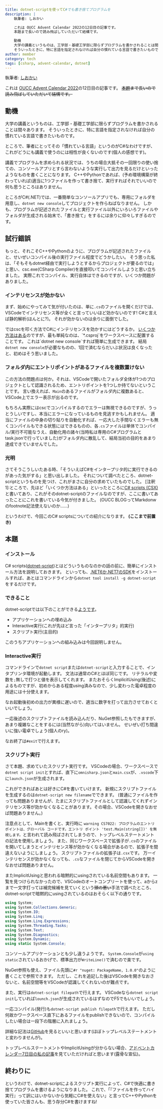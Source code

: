```yaml
---
title: dotnet-scriptを使ってC#でも書き捨てプログラムを
description: |
    執筆者: しおかい

    これは OUCC Advent Calendar 2022の12日目の記事です。
    本題まで長いので読み飛ばしていただいて結構です。

    動機
    大学の講義というものは、工学部・基礎工学部に限らずプログラムを書かされることは間々あります。
    そういったときに、特に言語を指定されなければ自分の慣れている言語で書きたいものです。
author: member
category: tech
tags: [csharp, advent-calendar, dotnet]
---
```


執筆者: [しおかい](https://twitter.com/Gs_itisitcat)

これは [OUCC Advent Calendar 2022](https://adventar.org/calendars/7859)の12日目の記事です。
~~[本題](#本題)まで長いので読み飛ばしていただいて結構です。~~

## 動機

大学の講義というものは、工学部・基礎工学部に限らずプログラムを書かされることは間々あります。
そういったときに、特に言語を指定されなければ自分の慣れている言語で書きたいものです。

ところで、筆者にとってその「慣れている言語」というのがC#なわけですが、これがどうにも講義で使うのには相性が良くないのです(個人の感想です)。

講義でプログラムを求められる状況では、うちの場合大抵その一回限りの使い捨ての、コンソールアプリとすら言わないような実行して出力を見るだけといったようなものを書くことになります。
C++やPythonであれば、(予め環境構築が終わっていれば)適当に1つファイルを作って書き捨て、実行すればそれでいいので何も思うところはありません。

ところがC#(.NET)では、一番簡単なコンソールアプリでも、専用にフォルダを用意し、`dotnet new console`してプロジェクトを作らねばなりません。
しかも、プログラムが記述されたファイルと実行ファイル以外にいろいろファイルやフォルダが生成される始末で、「書き捨て」をするには余りに仰々しすぎるのです。

## 試行錯誤

もっと、それこそC++やPythonのように、プログラムが記述されたファイルと、せいぜいコンパイル後の実行ファイル程度でどうかしたい。
そう思った私は、「そもそもdotnet経由で実行しようとするからプロジェクトが要るのでは」と思い、csc.exe(CSharp Compiler)を直接叩いてコンパイルしようと思い立ちました。
実際これでコンパイル、実行自体はできるのですが、いくつか問題がありました。

### インテリセンスが効かない

まず、始めにやってみて気が付いたのは、単に`.cs`のファイルを開くだけでは、VSCodeでインテリセンス等が全くと言っていいほど効かないのです!
C#と言えば静的解析(ほんとに?)。
それが効かないのは余りに面倒でした。

ではcscを叩く方法でC#にインテリセンスを効かすにはどうするか。
[いくつか方法はある](https://code.visualstudio.com/docs/languages/csharp#:~:text=Selecting%20a%20project,load%20them%20all.)のですが、最も単純なのは、`*.csproj`をワークスペースに配置することです。
これは`dotnet new console`すれば簡単に生成できます。
結局`dotnet new console`が必要なものの、1回で済むならだいぶ状況は良くなったと、初めはそう思いました。

### フォルダ内にエントリポイントがあるファイルを複数置けない

この方法の問題点は何か。それは、VSCodeで開いたフォルダ全体が1つのプロジェクトとして認識されるため、エントリポイントを1つしか持てないということです。
言い換えれば、`Main`のあるファイルがフォルダ内に複数あると、VSCode上でエラー表示が出るのです。

もちろん実際にはcscでコンパイルするのでエラーは無視できるのですが、うっとうしいですし、本当にエラーになっているものを見逃すかもしれません。
適当にファイルの中身の切り貼りを自動化すれば、一応大した手間なくエラーも無くコンパイルもできる状態にはできるものの、各`.cs`ファイルは単体でコンパイル/実行不可能なうえ、自動化用の諸々(当時私は専用のC#プログラムとtask.jsonで行っていました)がフォルダ内に散乱して、結局当初の目的をあまり達成できていませんでした。

### 光明

さてそうこうしいたある時、「そういえばC#をインタープリタ的に実行できるのがあった気がする」と思い出しました。
それについて調べたところ、dotnet-scriptというものを見つけ、これがまさに自分の求めていたものでした。
[注釈1]:ところで、先ほど「いくつか方法はある」といったところに[C# scripts (CSX)](https://code.visualstudio.com/docs/languages/csharp#:~:text=MSBuild%20projects-,C%23%20scripts%20(CSX),-On%20startup%20the)と書いてあり、これがそのdotnet-scriptのファイルなのですが、ここに書いてあったことにこれを書いている今気が付きました。
(OUCC BLOGってMarkdonwのfootnote記法使えないのか……)

というわけで、今回このC# scriptsについての紹介になります。
**(ここまで前置き)**

## 本題

### インストール

C# scripts([dotnet-script](https://github.com/dotnet-script/dotnet-script))とはどういうものなのかの話の前に、簡単にインストール方法を説明しておきます。
といっても、[.NET6か.NET7のSDK](https://dotnet.microsoft.com/en-us/download)をインストールすれば、あとはコマンドラインから`dotnet tool install -g dotnet-script`をするだけです。

### できること

dotnet-scriptでは以下のことができる[ようです](https://ufcpp.net/study/csharp/cheatsheet/apscripting/)。

- アプリケーションへの埋め込み
- Interactive実行(これが先ほど言った「インタープリタ」的実行)
- スクリプト実行(主目的)

このうちアプリケーションへの組み込みは今回説明しません。

### Interactive実行

コマンドラインで`dotnet script`または`dotnet-script`と入力することで、インタプリンタ環境が起動します。
文法は通常のC#とほぼ同じです。
リテラルや変数を`;`無しで打つと値を表示してくれます。
またおそらくImplicitUsing(後述)によるものですが、初めからある程度using済みなので、少し変わった電卓程度の用途には十分使えます。

なお起動後初めの出力が異様に遅いので、適当に数字を打って出力させておくといいでしょう。

一応後述のスクリプトファイルを読み込んだり、NuGet参照したもできますが、あまり複雑なことをするには(当然ながら)向いてはいません。
せいぜい打ち間違いに強い電卓でしょう(個人のry)。

なお終了は`#exit`で行えます。

### スクリプト実行

さて本題、求めていたスクリプト実行です。
VSCodeの場合、ワークスペースで`dotnet script init`とすれば、直下に`omnisharp.json`と`main.csx`が、`.vscode`下に`launch.json`が生成されます。

これができればあとは好きにC#を書いていけます。
新規にスクリプトファイルを生成するのは`dotnet-script new filename`でできます。
(普通にファイルを作っても問題ありませんが、たまにスクリプトファイルとして認識してくれずインテリセンス等が効かなくなることがあります。その場合、VSCodeを開きなおせば問題ありません。)

注意点として、Mainを書くと、実行時に
`warning CS7022: プログラムのエントリ ポイントは、グローバル コードです。エントリ ポイント 'test.Main(string[])' を無視します。`と言われて読み飛ばされてしまうので、トップレベルステートメントの記法を使用しましょう。
また、同じワークスペースで拡張子が`.cs`のファイルを開いてしまうとインテリセンス等が効かなくなる場合があるので、拡張子を間違えないようにしましょう。
スクリプトファイルの拡張子は`.csx`です。
万一インテリセンスが効かなくなっても、`.cs`なファイルを閉じてからVSCodeを開きなおせば問題ありません。

またImplicitUsingと思われる暗黙的にusingされている名前空間もあります。
一覧を見つけられなかったので、VSCodeのオートコンプリートを使って、aからzまで一文字打っては補完候補を見ていくという~~頭の悪い~~手法で調べたところ、dotnet-scriptで暗黙的にusingされているのはおそらく以下の通りです。

```csharp
using System;
using System.Collections.Generic;
using System.IO;
using System.Linq;
using System.Linq.Expressions;
using System.Threading.Tasks;
using System.Text;
using System.Diagnostics;
using System.Dynamic;
using static System.Console;
```

コンソールアプリケーションとも少し違うようです。
`System.Console`が`using static`されているおかげで、標準出力が`WriteLine()`で済むので楽です。

NuGet参照も使え、ファイル先頭に`#r "nuget: PackageName, 1.0.0"`のように書くことで参照できます。
ただし、これを追記した後はVSCodeを開きなおさないと、名前空間等をVSCodeが認識してくれないのが難点です。

また、実行は`dotnet-script filepath`で行えます。
VSCodeなら`dotnet script init`していれば`lounch.json`が生成されているはずなのでF5でもいいでしょう。

一応コンパイル(発行)も`dotnet-script publish filepath`で行えます。
ただし何故かワークスペース直下にあるファイルをpublishできないので、コンパイルしたい場合は一段下の階層に入れましょう。

詳細な記法は[GitHub](https://github.com/dotnet-script/dotnet-script)を見るといいと思います(ほぼトップレベルステートメントと変わりませんが)。

トップレベルステートメントやImplicitUsingが分からない場合、[アドベントカレンダー7日目の私の記事](/blog/articles/890)を見ていただければと思います(露骨な宣伝)。

## 終わりに

というわけで、dotnet-scriptによるスクリプト実行によって、C#で快適に書き捨てプログラムを書けるようになりました。
これで、「『ファイルを作ってハイ実行』って訳にはいかないから気軽にC#を使えない」と言ってC++やPythonを使っていた皆さんも、思う存分C#を書けますね!

